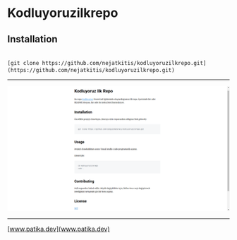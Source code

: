 # Kodluyoruzilkrepo

## Installation

```

[git clone https://github.com/nejatkitis/kodluyoruzilkrepo.git](https://github.com/nejatkitis/kodluyoruzilkrepo.git)

```

---

![Resim](https://raw.githubusercontent.com/Kodluyoruz/taskforce/main/git/odev1/figures/markdown.png)

---

[www.patika.dev](www.patika.dev)

